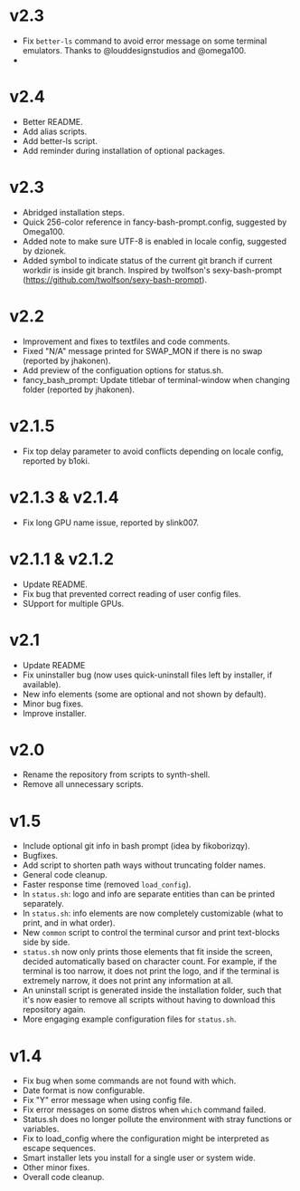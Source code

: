 <!--------------------------------------+-------------------------------------->
#                                     v2.3
<!--------------------------------------+-------------------------------------->

- Fix `better-ls` command to avoid error message on some terminal emulators. Thanks to @louddesignstudios and @omega100.
- 






<!--------------------------------------+-------------------------------------->
#                                     v2.4
<!--------------------------------------+-------------------------------------->

- Better README.
- Add alias scripts.
- Add better-ls script.
- Add reminder during installation of optional packages.






<!--------------------------------------+-------------------------------------->
#                                     v2.3
<!--------------------------------------+-------------------------------------->

- Abridged installation steps.
- Quick 256-color reference in fancy-bash-prompt.config, suggested by Omega100.
- Added note to make sure UTF-8 is enabled in locale config, suggested by dzionek.
- Added symbol to indicate status of the current git branch if current workdir is inside git branch. Inspired by twolfson's sexy-bash-prompt (https://github.com/twolfson/sexy-bash-prompt).






<!--------------------------------------+-------------------------------------->
#                                     v2.2
<!--------------------------------------+-------------------------------------->

- Improvement and fixes to textfiles and code comments.
- Fixed "N/A" message printed for SWAP_MON if there is no swap (reported by jhakonen).
- Add preview of the configuation options for status.sh.
- fancy_bash_prompt: Update titlebar of terminal-window when changing folder (reported by jhakonen).






<!--------------------------------------+-------------------------------------->
#                                    v2.1.5
<!--------------------------------------+-------------------------------------->

- Fix top delay parameter to avoid conflicts depending on locale config, reported by b1oki.






<!--------------------------------------+-------------------------------------->
#                                v2.1.3 & v2.1.4
<!--------------------------------------+-------------------------------------->

- Fix long GPU name issue, reported by slink007.






<!--------------------------------------+-------------------------------------->
#                                v2.1.1 & v2.1.2
<!--------------------------------------+-------------------------------------->

- Update README.
- Fix bug that prevented correct reading of user config files.
- SUpport for multiple GPUs.






<!--------------------------------------+-------------------------------------->
#                                      v2.1
<!--------------------------------------+-------------------------------------->

- Update README
- Fix uninstaller bug (now uses quick-uninstall files left by installer, if available).
- New info elements (some are optional and not shown by default).
- Minor bug fixes.
- Improve installer.






<!--------------------------------------+-------------------------------------->
#                                      v2.0
<!--------------------------------------+-------------------------------------->

- Rename the repository from scripts to synth-shell.
- Remove all unnecessary scripts.






<!--------------------------------------+-------------------------------------->
#                                      v1.5
<!--------------------------------------+-------------------------------------->

- Include optional git info in bash prompt (idea by fikoborizqy).
- Bugfixes.
- Add script to shorten path ways without truncating folder names.
- General code cleanup.
- Faster response time (removed `load_config`).
- In `status.sh`: logo and info are separate entities than can be printed separately.
- In `status.sh`: info elements are now completely customizable (what to print, and in what order).
- New `common` script to control the terminal cursor and print text-blocks side by side.
- `status.sh` now only prints those elements that fit inside the screen, decided automatically based on character count. For example, if the terminal is too narrow, it does not print the logo, and if the terminal is extremely narrow, it does not print any information at all.
- An uninstall script is generated inside the installation folder, such that it's now easier to remove all scripts without having to download this repository again.
- More engaging example configuration files for `status.sh`.






<!--------------------------------------+-------------------------------------->
#                                      v1.4
<!--------------------------------------+-------------------------------------->

- Fix bug when some commands are not found with which.
- Date format is now configurable.
- Fix "Y" error message when using config file.
- Fix error messages on some distros when `which` command failed.
- Status.sh does no longer pollute the environment with stray functions or variables.
- Fix to load_config where the configuration might be interpreted as escape sequences.
- Smart installer lets you install for a single user or system wide.
- Other minor fixes.
- Overall code cleanup.




